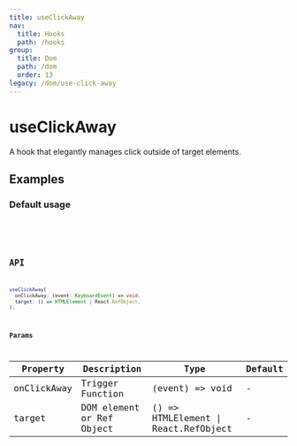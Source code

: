 ```yaml
---
title: useClickAway
nav:
  title: Hooks
  path: /hooks
group:
  title: Dom
  path: /dom
  order: 13
legacy: /dom/use-click-away
---
```


# useClickAway

A hook that elegantly manages click outside of target elements.

## Examples

### Default usage

<code src="./demo/demo1.tsx" />

<code src="./demo/demo2.tsx" />

## API

```ts
useClickAway(
  onClickAway: (event: KeyboardEvent) => void,
  target: () => HTMLElement | React.RefObject,
);
```

### Params

| Property | Description                                 | Type                   | Default |
|---------|----------------------------------------------|------------------------|--------|
| onClickAway | Trigger Function  | (event) => void | -      |
| target | DOM element or Ref Object | () => HTMLElement \| React.RefObject | - |
